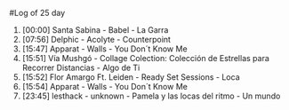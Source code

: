 #Log of 25 day

1. [00:00] Santa Sabina - Babel - La Garra
1. [07:56] Delphic - Acolyte - Counterpoint
1. [15:47] Apparat - Walls - You Don´t Know Me
1. [15:51] Vía Mushgó - Collage Colection: Colección de Estrellas para Recorrer Distancias - Algo de Ti
1. [15:52] Flor Amargo Ft. Leiden - Ready Set Sessions - Loca
1. [15:54] Apparat - Walls - You Don´t Know Me
1. [23:45] lesthack - unknown - Pamela y las locas del ritmo - Un mundo
